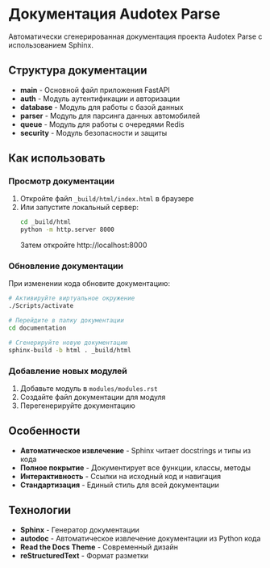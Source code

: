 # Документация Audotex Parse

Автоматически сгенерированная документация проекта Audotex Parse с использованием Sphinx.

## Структура документации

- **main** - Основной файл приложения FastAPI
- **auth** - Модуль аутентификации и авторизации
- **database** - Модуль для работы с базой данных
- **parser** - Модуль для парсинга данных автомобилей
- **queue** - Модуль для работы с очередями Redis
- **security** - Модуль безопасности и защиты

## Как использовать

### Просмотр документации

1. Откройте файл `_build/html/index.html` в браузере
2. Или запустите локальный сервер:
   ```bash
   cd _build/html
   python -m http.server 8000
   ```
   Затем откройте http://localhost:8000

### Обновление документации

При изменении кода обновите документацию:

```bash
# Активируйте виртуальное окружение
./Scripts/activate

# Перейдите в папку документации
cd documentation

# Сгенерируйте новую документацию
sphinx-build -b html . _build/html
```

### Добавление новых модулей

1. Добавьте модуль в `modules/modules.rst`
2. Создайте файл документации для модуля
3. Перегенерируйте документацию

## Особенности

- **Автоматическое извлечение** - Sphinx читает docstrings и типы из кода
- **Полное покрытие** - Документирует все функции, классы, методы
- **Интерактивность** - Ссылки на исходный код и навигация
- **Стандартизация** - Единый стиль для всей документации

## Технологии

- **Sphinx** - Генератор документации
- **autodoc** - Автоматическое извлечение документации из Python кода
- **Read the Docs Theme** - Современный дизайн
- **reStructuredText** - Формат разметки 